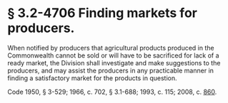 # § 3.2-4706 Finding markets for producers.

<p>When notified by producers that agricultural products produced in the Commonwealth cannot be sold or will have to be sacrificed for lack of a ready market, the Division shall investigate and make suggestions to the producers, and may assist the producers in any practicable manner in finding a satisfactory market for the products in question.</p><p>Code 1950, § 3-529; 1966, c. 702, § 3.1-688; 1993, c. 115; 2008, c. <a href='http://lis.virginia.gov/cgi-bin/legp604.exe?081+ful+CHAP0860'>860</a>.</p>